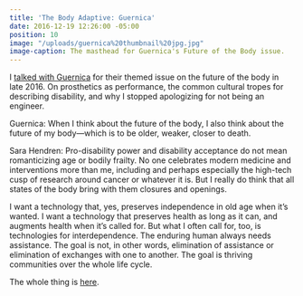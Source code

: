 ```yaml
---
title: 'The Body Adaptive: Guernica'
date: 2016-12-19 12:26:00 -05:00
position: 10
image: "/uploads/guernica%20thumbnail%20jpg.jpg"
image-caption: The masthead for Guernica's Future of the Body issue.
---
```


I [talked with Guernica](https://www.guernicamag.com/sara-hendren-the-body-adaptive/) for their themed issue on the future of the body in late 2016. On prosthetics as performance, the common cultural tropes for describing disability, and why I stopped apologizing for not being an engineer.

Guernica: When I think about the future of the body, I also think about the future of my body—which is to be older, weaker, closer to death.

Sara Hendren: Pro-disability power and disability acceptance do not mean romanticizing age or bodily frailty. No one celebrates modern medicine and interventions more than me, including and perhaps especially the high-tech cusp of research around cancer or whatever it is. But I really do think that all states of the body bring with them closures and openings.

I want a technology that, yes, preserves independence in old age when it’s wanted. I want a technology that preserves health as long as it can, and augments health when it’s called for. But what I often call for, too, is technologies for interdependence. The enduring human always needs assistance. The goal is not, in other words, elimination of assistance or elimination of exchanges with one to another. The goal is thriving communities over the whole life cycle.

The whole thing is [here](https://www.guernicamag.com/sara-hendren-the-body-adaptive/).